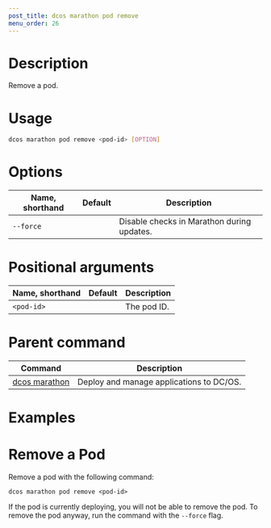 ```yaml
---
post_title: dcos marathon pod remove
menu_order: 26
---
```


# Description
Remove a pod.

# Usage

```bash
dcos marathon pod remove <pod-id> [OPTION]
```

# Options

| Name, shorthand | Default | Description |
|---------|-------------|-------------|
| `--force`   |             | Disable checks in Marathon during updates. |

# Positional arguments

| Name, shorthand | Default | Description |
|---------|-------------|-------------|
| `<pod-id>`   |             | The pod ID. |

# Parent command

| Command | Description |
|---------|-------------|
| [dcos marathon](/docs/1.10/cli/command-reference/dcos-marathon/) | Deploy and manage applications to DC/OS. |

# Examples

# Remove a Pod
Remove a pod with the following command:
```
dcos marathon pod remove <pod-id>
```

If the pod is currently deploying, you will not be able to remove the pod. To remove the pod anyway, run the command with the `--force` flag.
